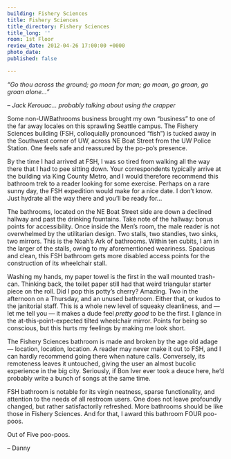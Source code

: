 ```yaml
---
building: Fishery Sciences
title: Fishery Sciences
title_directory: Fishery Sciences
title_long: ''
room: 1st Floor
review_date: 2012-04-26 17:00:00 +0000
photo_date: 
published: false

---
```

_“Go thou across the ground; go moan for man; go moan, go groan, go groan alone…”_

_– Jack Kerouac… probably talking about using the crapper_

Some non-UWBathrooms business brought my own “business” to one of the far away locales on this sprawling Seattle campus. The Fishery Sciences building (FSH, colloquially pronounced “fish”) is tucked away in the Southwest corner of UW, across NE Boat Street from the UW Police Station. One feels safe and reassured by the po-po’s presence.

By the time I had arrived at FSH, I was so tired from walking all the way there that I had to pee sitting down. Your correspondents typically arrive at the building via King County Metro, and I would therefore recommend this bathroom trek to a reader looking for some exercise. Perhaps on a rare sunny day, the FSH expedition would make for a nice date. I don’t know. Just hydrate all the way there and you’ll be ready for…

The bathrooms, located on the NE Boat Street side are down a declined hallway and past the drinking fountains. Take note of the hallway: bonus points for accessibility. Once inside the Men’s room, the male reader is not overwhelmed by the utilitarian design. Two stalls, two standies, two sinks, two mirrors. This is the Noah’s Ark of bathrooms. Within ten cubits, I am in the larger of the stalls, owing to my aforementioned weariness. Spacious and clean, this FSH bathroom gets more disabled access points for the construction of its wheelchair stall.

Washing my hands, my paper towel is the first in the wall mounted trash-can. Thinking back, the toilet paper still had that weird triangular starter piece on the roll. Did I pop this potty’s cherry? Amazing. Two in the afternoon on a Thursday, and an unused bathroom. Either that, or kudos to the janitorial staff. This is a whole new level of squeaky cleanliness, and — let me tell you — it makes a dude feel _pretty good_ to be the first. I glance in the at-this-point-expected tilted wheelchair mirror. Points for being so conscious, but this hurts my feelings by making me look short.

The Fishery Sciences bathroom is made and broken by the age old adage — location, location, location. A reader may never make it out to FSH, and I can hardly recommend going there when nature calls. Conversely, its remoteness leaves it untouched, giving the user an almost bucolic experience in the big city. Seriously, if Bon Iver ever took a deuce here, he’d probably write a bunch of songs at the same time.

FSH bathroom is notable for its virgin neatness, sparse functionality, and attention to the needs of all restroom users. One does not leave profoundly changed, but rather satisfactorily refreshed. More bathrooms should be like those in Fishery Sciences. And for that, I award this bathroom FOUR poo-poos.

Out of Five poo-poos.

– Danny